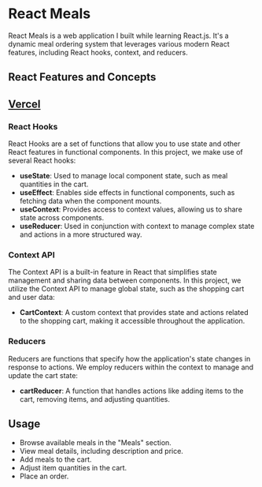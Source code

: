 # React Meals

React Meals is a web application I built while learning React.js. It's a dynamic meal ordering system that leverages various modern React features, including React hooks, context, and reducers.

## React Features and Concepts

## [Vercel](https://react-meals-six.vercel.app/)

### React Hooks

React Hooks are a set of functions that allow you to use state and other React features in functional components. In this project, we make use of several React hooks:

- **useState**: Used to manage local component state, such as meal quantities in the cart.
- **useEffect**: Enables side effects in functional components, such as fetching data when the component mounts.
- **useContext**: Provides access to context values, allowing us to share state across components.
- **useReducer**: Used in conjunction with context to manage complex state and actions in a more structured way.

### Context API

The Context API is a built-in feature in React that simplifies state management and sharing data between components. In this project, we utilize the Context API to manage global state, such as the shopping cart and user data:

- **CartContext**: A custom context that provides state and actions related to the shopping cart, making it accessible throughout the application.

### Reducers

Reducers are functions that specify how the application's state changes in response to actions. We employ reducers within the context to manage and update the cart state:

- **cartReducer**: A function that handles actions like adding items to the cart, removing items, and adjusting quantities.


## Usage

- Browse available meals in the "Meals" section.
- View meal details, including description and price.
- Add meals to the cart.
- Adjust item quantities in the cart.
- Place an order.
